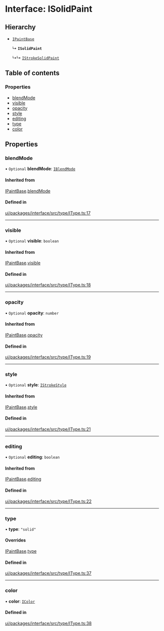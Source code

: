 # Interface: ISolidPaint

## Hierarchy

- [`IPaintBase`](IPaintBase.md)

  ↳ **`ISolidPaint`**

  ↳↳ [`IStrokeSolidPaint`](IStrokeSolidPaint.md)

## Table of contents

### Properties

- [blendMode](ISolidPaint.md#blendmode)
- [visible](ISolidPaint.md#visible)
- [opacity](ISolidPaint.md#opacity)
- [style](ISolidPaint.md#style)
- [editing](ISolidPaint.md#editing)
- [type](ISolidPaint.md#type)
- [color](ISolidPaint.md#color)

## Properties

### blendMode

• `Optional` **blendMode**: [`IBlendMode`](../modules.md#iblendmode)

#### Inherited from

[IPaintBase](IPaintBase.md).[blendMode](IPaintBase.md#blendmode)

#### Defined in

[ui/packages/interface/src/type/IType.ts:17](https://github.com/leaferjs/leafer-ui/blob/d5b15f5/packages/interface/src/type/IType.ts#L17)

___

### visible

• `Optional` **visible**: `boolean`

#### Inherited from

[IPaintBase](IPaintBase.md).[visible](IPaintBase.md#visible)

#### Defined in

[ui/packages/interface/src/type/IType.ts:18](https://github.com/leaferjs/leafer-ui/blob/d5b15f5/packages/interface/src/type/IType.ts#L18)

___

### opacity

• `Optional` **opacity**: `number`

#### Inherited from

[IPaintBase](IPaintBase.md).[opacity](IPaintBase.md#opacity)

#### Defined in

[ui/packages/interface/src/type/IType.ts:19](https://github.com/leaferjs/leafer-ui/blob/d5b15f5/packages/interface/src/type/IType.ts#L19)

___

### style

• `Optional` **style**: [`IStrokeStyle`](IStrokeStyle.md)

#### Inherited from

[IPaintBase](IPaintBase.md).[style](IPaintBase.md#style)

#### Defined in

[ui/packages/interface/src/type/IType.ts:21](https://github.com/leaferjs/leafer-ui/blob/d5b15f5/packages/interface/src/type/IType.ts#L21)

___

### editing

• `Optional` **editing**: `boolean`

#### Inherited from

[IPaintBase](IPaintBase.md).[editing](IPaintBase.md#editing)

#### Defined in

[ui/packages/interface/src/type/IType.ts:22](https://github.com/leaferjs/leafer-ui/blob/d5b15f5/packages/interface/src/type/IType.ts#L22)

___

### type

• **type**: ``"solid"``

#### Overrides

[IPaintBase](IPaintBase.md).[type](IPaintBase.md#type)

#### Defined in

[ui/packages/interface/src/type/IType.ts:37](https://github.com/leaferjs/leafer-ui/blob/d5b15f5/packages/interface/src/type/IType.ts#L37)

___

### color

• **color**: [`IColor`](../modules.md#icolor)

#### Defined in

[ui/packages/interface/src/type/IType.ts:38](https://github.com/leaferjs/leafer-ui/blob/d5b15f5/packages/interface/src/type/IType.ts#L38)
